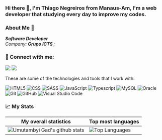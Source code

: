 ### Hi there 👋, I'm Thiago Negreiros from Manaus-Am, I'm a web developer that studying every day to improve my codes.

### About Me 🔭
<p>
  <em>
   <b>Software Developer</b><br>
   Company: <b>Grupo ICTS </b>;
  </em>  
</p>

### 👥 Connect with me:
<p align="left">
  <a href="https://www.linkedin.com/in/thiago-negreiros-61a591a0/"><img src="https://img.shields.io/badge/-Thiago%20Negreiros-333333?style=white&logo=linkedin"/></a>
  <a href="mailto:negreiros.t@gmail.com"><img src="https://img.shields.io/badge/-negreiros.t@gmail.com-333333?style=white&logo=gmail"/></a>
</p>

These are some of the technologies and tools that I work with:

  
  ![HTML5](https://img.shields.io/badge/-HTML5-333333?style=flat&logo=HTML5)
  ![CSS](https://img.shields.io/badge/-CSS-333333?style=flat&logo=CSS3&logoColor=1572B6)
  ![SASS](https://img.shields.io/badge/-Sass-333333?style=white&logo=sass)
  ![JavaScript](https://img.shields.io/badge/-JavaScript-333333?style=flat&logo=javascript)
  ![Typescript](https://img.shields.io/badge/-Typescript-333333?style=flat&logo=typescript)
  ![MySQL](https://img.shields.io/badge/-MySQL-333333?style=flat&logo=mysql)
  ![Oracle](https://img.shields.io/badge/-Oracle%20PL/SQL-333333?style=white&logo=oracle)
  ![Git](https://img.shields.io/badge/-Git-333333?style=flat&logo=git)
  ![GitHub](https://img.shields.io/badge/-GitHub-333333?style=flat&logo=github)
  ![Visual Studio Code](https://img.shields.io/badge/-Visual%20Studio%20Code-333333?style=flat&logo=visual-studio-code&logoColor=007ACC)

### 📈 My Stats
|My overall statistics|Top most languages |
|------------------|-------------|
|![Umutambyi Gad's github stats](https://github-readme-stats.vercel.app/api?username=thiagonegreiros&show_icons=true&hide_border=true&count_private=true&theme=tokyonight)|![Top Languages](https://github-readme-stats.vercel.app/api/top-langs/?username=thiagonegreiros&langs_count=10&count_private=true&hide_border=true&theme=tokyonight&layout=compact)|


<!--
**thiagonegreiros/thiagonegreiros** is a ✨ _special_ ✨ repository because its `README.md` (this file) appears on your GitHub profile.

Here are some ideas to get you started:

- 🔭 I’m currently working on ...
- 🌱 I’m currently learning ...
- 👯 I’m looking to collaborate on ...
- 🤔 I’m looking for help with ...
- 💬 Ask me about ...
- 📫 How to reach me: ...
- 😄 Pronouns: ...
- ⚡ Fun fact: ...
-->
